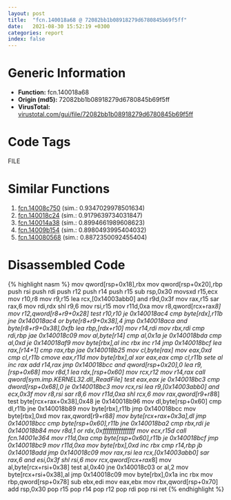 ```yaml
---
layout: post
title:  "fcn.140018a68 @ 72082bb1b08918279d6780845b69f5ff"
date:   2021-08-30 15:52:19 +0300
categories: report
index: false
---
```


# Generic Information
- **Function:** fcn.140018a68
- **Origin (md5):** 72082bb1b08918279d6780845b69f5ff
- **VirusTotal:** [virustotal.com/gui/file/72082bb1b08918279d6780845b69f5ff][virustotal_ref]

# Code Tags
<span class="tag" id="FILE">FILE</span>


# Similar Functions

1. [fcn.14008c750][similar_1_ref] (sim.: 0.9347029978501634)
2. [fcn.140018c24][similar_2_ref] (sim.: 0.9179639734031847)
3. [fcn.140014a38][similar_3_ref] (sim.: 0.8994661989608623)
4. [fcn.14009b154][similar_4_ref] (sim.: 0.8980493995404032)
5. [fcn.140080568][similar_5_ref] (sim.: 0.8872350092455404)


# Disassembled Code

{% highlight nasm %}
mov qword[rsp+0x18],rbx
mov qword[rsp+0x20],rbp
push rsi
push rdi
push r12
push r14
push r15
sub rsp,0x30
movsxd r15,ecx
mov r10,r8
mov r9,r15
lea rcx,[0x14003abb0]
and r9d,0x3f
mov rax,r15
sar rax,6
mov rdi,rdx
shl r9,6
mov rsi,r15
mov r11d,0xa
mov r8,qword[rcx+rax*8]
mov r12,qword[r8+r9+0x28]
test r10,r10
je 0x140018ac4
cmp byte[rdx],r11b
jne 0x140018ac4
or byte[r8+r9+0x38],4
jmp 0x140018aca
and byte[r8+r9+0x38],0xfb
lea rbp,[rdx+r10]
mov r14,rdi
mov rbx,rdi
cmp rdi,rbp
jae 0x140018c09
mov al,byte[r14]
cmp al,0x1a
je 0x140018bda
cmp al,0xd
je 0x140018af9
mov byte[rbx],al
inc rbx
inc r14
jmp 0x140018bcf
lea rax,[r14+1]
cmp rax,rbp
jae 0x140018b25
mov cl,byte[rax]
mov eax,0xd
cmp cl,r11b
cmove eax,r11d
mov byte[rbx],al
xor eax,eax
cmp cl,r11b
sete al
inc rax
add r14,rax
jmp 0x140018bcc
and qword[rsp+0x20],0
lea r9,[rsp+0x68]
mov r8d,1
lea rdx,[rsp+0x60]
mov rcx,r12
mov r14,rax
call qword[sym.imp.KERNEL32.dll_ReadFile]
test eax,eax
je 0x140018bc3
cmp dword[rsp+0x68],0
je 0x140018bc3
mov rcx,rsi
lea r9,[0x14003abb0]
and ecx,0x3f
mov r8,rsi
sar r8,6
mov r11d,0xa
shl rcx,6
mov rax,qword[r9+r8*8]
test byte[rcx+rax+0x38],0x48
je 0x140018b96
mov dl,byte[rsp+0x60]
cmp dl,r11b
jne 0x140018b89
mov byte[rbx],r11b
jmp 0x140018bcc
mov byte[rbx],0xd
mov rax,qword[r9+r8*8]
mov byte[rcx+rax+0x3a],dl
jmp 0x140018bcc
cmp byte[rsp+0x60],r11b
jne 0x140018ba2
cmp rbx,rdi
je 0x140018b84
mov r8d,1
or rdx,0xffffffffffffffff
mov ecx,r15d
call fcn.14001e364
mov r11d,0xa
cmp byte[rsp+0x60],r11b
je 0x140018bcf
jmp 0x140018bc9
mov r11d,0xa
mov byte[rbx],0xd
inc rbx
cmp r14,rbp
jb 0x140018add
jmp 0x140018c09
mov rax,rsi
lea rcx,[0x14003abb0]
sar rax,6
and esi,0x3f
shl rsi,6
mov rcx,qword[rcx+rax*8]
mov al,byte[rcx+rsi+0x38]
test al,0x40
jne 0x140018c03
or al,2
mov byte[rcx+rsi+0x38],al
jmp 0x140018c09
mov byte[rbx],0x1a
inc rbx
mov rbp,qword[rsp+0x78]
sub ebx,edi
mov eax,ebx
mov rbx,qword[rsp+0x70]
add rsp,0x30
pop r15
pop r14
pop r12
pop rdi
pop rsi
ret 
{% endhighlight %}


[similar_1_ref]: /report/fcn.14008c750@a5e8b4820319974b4ce1027132e98e27
[similar_2_ref]: /report/fcn.140018c24@72082bb1b08918279d6780845b69f5ff
[similar_3_ref]: /report/fcn.140014a38@72082bb1b08918279d6780845b69f5ff
[similar_4_ref]: /report/fcn.14009b154@a5e8b4820319974b4ce1027132e98e27
[similar_5_ref]: /report/fcn.140080568@a5e8b4820319974b4ce1027132e98e27
[virustotal_ref]: https://www.virustotal.com/gui/file/72082bb1b08918279d6780845b69f5ff